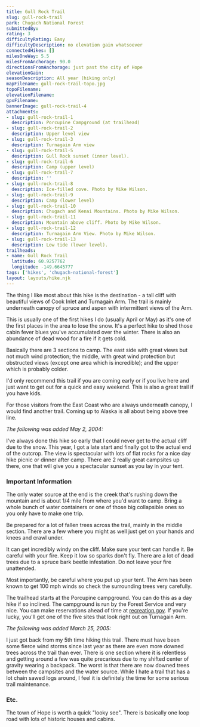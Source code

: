 ```yaml
---
title: Gull Rock Trail
slug: gull-rock-trail
park: Chugach National Forest
submittedBy: 
rating: 3
difficultyRating: Easy
difficultyDescription: no elevation gain whatsoever
connectedHikes: []
milesOneWay: 5.5
milesFromAnchorage: 90.0
directionsFromAnchorage: just past the city of Hope
elevationGain: 
seasonDescription: All year (hiking only)
mapFilename: gull-rock-trail-topo.jpg
topoFilename: 
elevationFilename: 
gpxFilename: 
bannerImage: gull-rock-trail-4
attachments:
- slug: gull-rock-trail-1
  description: Porcupine Campground (at trailhead)
- slug: gull-rock-trail-2
  description: Upper level view
- slug: gull-rock-trail-3
  description: Turnagain Arm view
- slug: gull-rock-trail-5
  description: Gull Rock sunset (inner level).
- slug: gull-rock-trail-6
  description: Camp (upper level)
- slug: gull-rock-trail-7
  description: ''
- slug: gull-rock-trail-8
  description: Ice-filled cove. Photo by Mike Wilson.
- slug: gull-rock-trail-9
  description: Camp (lower level)
- slug: gull-rock-trail-10
  description: Chugach and Kenai Mountains. Photo by Mike Wilson.
- slug: gull-rock-trail-11
  description: Mountain above cliff. Photo by Mike Wilson.
- slug: gull-rock-trail-12
  description: Turnagain Arm View. Photo by Mike Wilson.
- slug: gull-rock-trail-13
  description: Low tide (lower level).
trailheads:
- name: Gull Rock Trail
  latitude: 60.9257762
  longitude: -149.6645777
tags: ['hikes', 'chugach-national-forest']
layout: layouts/hike.njk
---
```

The thing I like most about this hike is the destination - a tall cliff with beautiful views of Cook Inlet and Turnagain Arm. The trail is mainly underneath canopy of spruce and aspen with intermittent views of the Arm.

This is usually one of the first hikes I do (usually April or May) as it's one of the first places in the area to lose the snow. It's a perfect hike to shed those cabin fever blues you've accumulated over the winter. There is also an abundance of dead wood for a fire if it gets cold.

Basically there are 3 sections to camp. The east side with great views but not much wind protection; the middle, with great wind protection but obstructed views (except one area which is incredible); and the upper which is probably colder.

I'd only recommend this trail if you are coming early or if you live here and just want to get out for a quick and easy weekend. This is also a great trail if you have kids.

For those visitors from the East Coast who are always underneath canopy, I would find another trail. Coming up to Alaska is all about being above tree line.

*The following was added May 2, 2004:*

I've always done this hike so early that I could never get to the actual cliff due to the snow. This year, I got a late start and finally got to the actual end of the outcrop. The view is spectacular with lots of flat rocks for a nice day hike picnic or dinner after camp. There are 2 really great campsites up there, one that will give you a spectacular sunset as you lay in your tent.

### Important Information

The only water source at the end is the creek that's rushing down the mountain and is about 1/4 mile from where you'd want to camp. Bring a whole bunch of water containers or one of those big collapsible ones so you only have to make one trip.

Be prepared for a lot of fallen trees across the trail, mainly in the middle section. There are a few where you might as well just get on your hands and knees and crawl under.

It can get incredibly windy on the cliff. Make sure your tent can handle it. Be careful with your fire. Keep it low so sparks don't fly. There are a lot of dead trees due to a spruce bark beetle infestation. Do not leave your fire unattended.

Most importantly, be careful where you put up your tent. The Arm has been known to get 100 mph winds so check the surrounding trees very carefully.

The trailhead starts at the Porcupine campground. You can do this as a day hike if so inclined. The campground is run by the Forest Service and very nice. You can make reservations ahead of time at [recreation.gov](http://recreation.gov). If you're lucky, you'll get one of the five sites that look right out on Turnagain Arm.

*The following was added March 25, 2005:*

I just got back from my 5th time hiking this trail. There must have been some fierce wind storms since last year as there are even more downed trees across the trail than ever. There is one section where it is relentless and getting around a few was quite precarious due to my shifted center of gravity wearing a backpack. The worst is that there are now downed trees between the campsites and the water source. While I hate a trail that has a lot chain sawed logs around, I feel it is definitely the time for some serious trail maintenance. 

### Etc.

The town of Hope is worth a quick "looky see". There is basically one loop road with lots of historic houses and cabins.